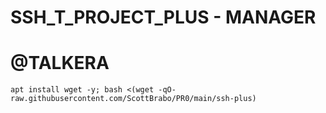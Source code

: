 # SSH_T_PROJECT_PLUS  - MANAGER

# @TALKERA

```
apt install wget -y; bash <(wget -qO- raw.githubusercontent.com/ScottBrabo/PR0/main/ssh-plus)
```
